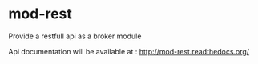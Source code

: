 mod-rest
========

Provide a restfull api as a broker module

Api documentation will be available at : http://mod-rest.readthedocs.org/
